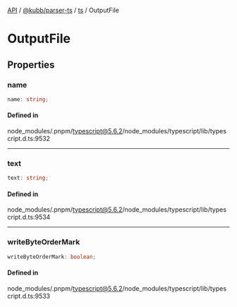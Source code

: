 [API](../../../../../packages.md) / [@kubb/parser-ts](../../../index.md) / [ts](../index.md) / OutputFile

# OutputFile

## Properties

### name

```ts
name: string;
```

#### Defined in

node\_modules/.pnpm/typescript@5.6.2/node\_modules/typescript/lib/typescript.d.ts:9532

***

### text

```ts
text: string;
```

#### Defined in

node\_modules/.pnpm/typescript@5.6.2/node\_modules/typescript/lib/typescript.d.ts:9534

***

### writeByteOrderMark

```ts
writeByteOrderMark: boolean;
```

#### Defined in

node\_modules/.pnpm/typescript@5.6.2/node\_modules/typescript/lib/typescript.d.ts:9533
